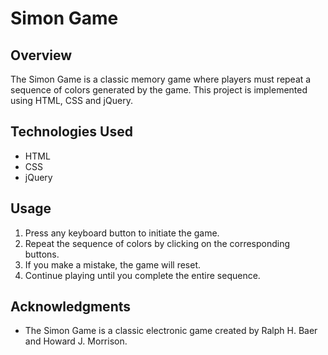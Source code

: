 # Simon Game

## Overview

The Simon Game is a classic memory game where players must repeat a sequence of colors generated by the game. This project is implemented using HTML, CSS and jQuery.

## Technologies Used

- HTML
- CSS
- jQuery

## Usage

1. Press any keyboard button to initiate the game.
2. Repeat the sequence of colors by clicking on the corresponding buttons.
3. If you make a mistake, the game will reset.
4. Continue playing until you complete the entire sequence.

## Acknowledgments

- The Simon Game is a classic electronic game created by Ralph H. Baer and Howard J. Morrison.
